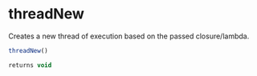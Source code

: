 # threadNew

Creates a new thread of execution based on the passed closure/lambda.

```javascript
threadNew()
```

```javascript
returns void
```

